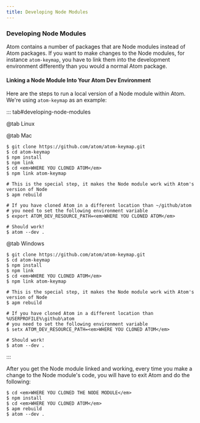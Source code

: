 ```yaml
---
title: Developing Node Modules
---
```


### Developing Node Modules

Atom contains a number of packages that are Node modules instead of Atom packages. If you want to make changes to the Node modules, for instance `atom-keymap`, you have to link them into the development environment differently than you would a normal Atom package.

#### Linking a Node Module Into Your Atom Dev Environment

Here are the steps to run a local version of a Node module within Atom. We're using `atom-keymap` as an example:

::: tab#developing-node-modules

@tab Linux

@tab Mac

```command-line
$ git clone https://github.com/atom/atom-keymap.git
$ cd atom-keymap
$ npm install
$ npm link
$ cd <em>WHERE YOU CLONED ATOM</em>
$ npm link atom-keymap

# This is the special step, it makes the Node module work with Atom's version of Node
$ apm rebuild

# If you have cloned Atom in a different location than ~/github/atom
# you need to set the following environment variable
$ export ATOM_DEV_RESOURCE_PATH=<em>WHERE YOU CLONED ATOM</em>

# Should work!
$ atom --dev .
```

@tab Windows

```command-line
$ git clone https://github.com/atom/atom-keymap.git
$ cd atom-keymap
$ npm install
$ npm link
$ cd <em>WHERE YOU CLONED ATOM</em>
$ npm link atom-keymap

# This is the special step, it makes the Node module work with Atom's version of Node
$ apm rebuild

# If you have cloned Atom in a different location than %USERPROFILE%\github\atom
# you need to set the following environment variable
$ setx ATOM_DEV_RESOURCE_PATH=<em>WHERE YOU CLONED ATOM</em>

# Should work!
$ atom --dev .
```

:::

After you get the Node module linked and working, every time you make a change to the Node module's code, you will have to exit Atom and do the following:

```command-line
$ cd <em>WHERE YOU CLONED THE NODE MODULE</em>
$ npm install
$ cd <em>WHERE YOU CLONED ATOM</em>
$ apm rebuild
$ atom --dev .
```
